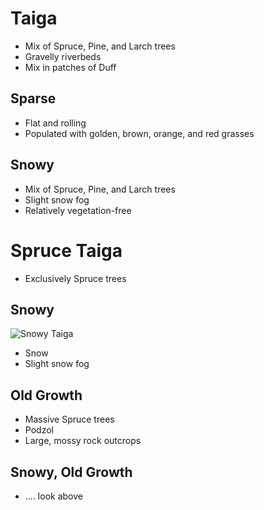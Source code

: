 # Taiga
- Mix of Spruce, Pine, and Larch trees
- Gravelly riverbeds
- Mix in patches of Duff
## Sparse
- Flat and rolling
- Populated with golden, brown, orange, and red grasses
## Snowy
- Mix of Spruce, Pine, and Larch trees
- Slight snow fog
- Relatively vegetation-free
# Spruce Taiga
- Exclusively Spruce trees
## Snowy
![Snowy Taiga](https://www.shutterstock.com/shutterstock/videos/1018134274/thumb/1.jpg)
- Snow
- Slight snow fog
## Old Growth
- Massive Spruce trees
- Podzol
- Large, mossy rock outcrops
## Snowy, Old Growth
- .... look above